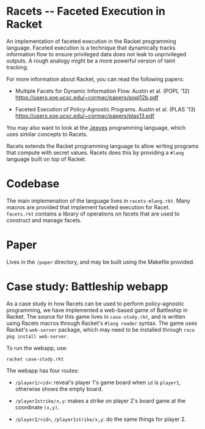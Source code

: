 # Racets -- Faceted Execution in Racket

An implementation of faceted execution in the Racket programming
language. Faceted execution is a technique that dynamically tracks
information flow to ensure privileged data does not leak to
unprivileged outputs. A rough analogy might be a more powerful version
of taint tracking.

For more information about Racket, you can read the following papers:

- Multiple Facets for Dynamic Information Flow. Austin et al. (POPL
  '12) https://users.soe.ucsc.edu/~cormac/papers/popl12b.pdf
  
- Faceted Execution of Policy-Agnostic Programs. Austin et al. (PLAS
  '13) https://users.soe.ucsc.edu/~cormac/papers/plas13.pdf

You may also want to look at the
[Jeeves](https://projects.csail.mit.edu/jeeves/about.php) programming
language, which uses similar concepts to Racets.

Racets extends the Racket programming language to allow writing
programs that compute with secret values. Racets does this by
providing a `#lang` language built on top of Racket.

# Codebase

The main implemenation of the language lives in
`racets-mlang.rkt`. Many macros are provided that implement faceted
execution for Racet. `facets.rkt` contains a library of operations on
facets that are used to construct and manage facets.

# Paper

Lives in the `/paper` directory, and may be built using the Makefile
provided.

# Case study: Battleship webapp

As a case study in how Racets can be used to perform policy-agnostic
programming, we have implemented a web-based game of Battleship in
Racket. The source for this game lives in `case-study.rkt`, and is
written using Racets macros through Racket's `#lang reader`
syntax. The game uses Racket's `web-server` package, which may need to
be installed through `raco pkg install web-server`.

To run the webapp, use:

    racket case-study.rkt

The webapp has four routes:
- `/player1/<id>`: reveal's player 1's game board when `id` is
  `player1`, otherwise shows the empty board.

- `/player2strike/x,y`: makes a strike on player 2's board game at the
  coordinate `(x,y)`.

- `/player2/<id>`, `/player1strike/x,y`: do the same things for player
  2.
